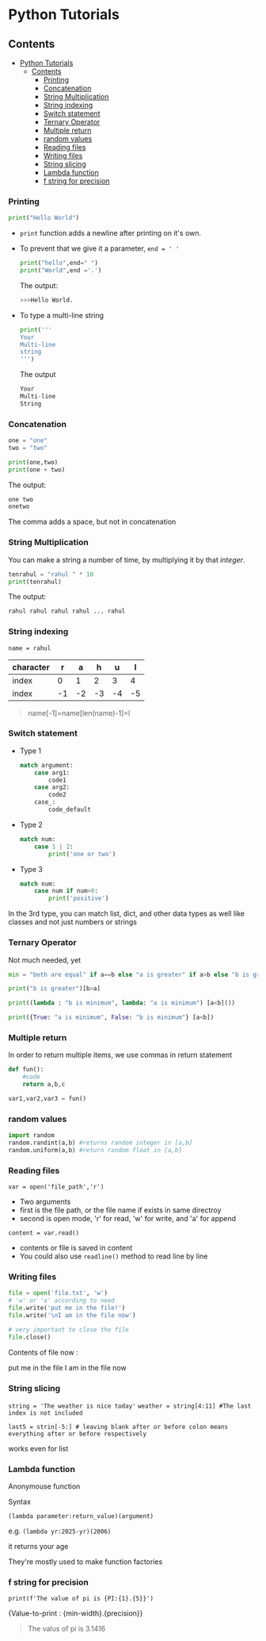 # Python Tutorials

## Contents

- [Python Tutorials](#python-tutorials)
  - [Contents](#contents)
    - [Printing](#printing)
    - [Concatenation](#concatenation)
    - [String Multiplication](#string-multiplication)
    - [String indexing](#string-indexing)
    - [Switch statement](#switch-statement)
    - [Ternary Operator](#ternary-operator)
    - [Multiple return](#multiple-return)
    - [random values](#random-values)
    - [Reading files](#reading-files)
    - [Writing files](#writing-files)
    - [String slicing](#string-slicing)
    - [Lambda function](#lambda-function)
    - [f string for precision](#f-string-for-precision)

### Printing

``` python
print("Hello World")
```

- `print` function adds a newline after printing on it's own.
- To prevent that we give it a parameter, `end = ' '`

    ```python
    print("hello",end=" ")
    print("World",end ='.')
    ```

    The output:

    ```python
    >>>Hello World.
    ```

- To type a multi-line string

    ```python
    print(''' 
    Your 
    Multi-line
    string
    ''')
    ```

    The output

    ```python
    Your 
    Multi-line
    String
    ```

### Concatenation

```python
one = "one"
two = "two"

print(one,two)
print(one + two)
```

The output:

```python
one two
onetwo
```

The comma adds a space, but not in concatenation

### String Multiplication

You can make a string a number of time, by multiplying it by that *integer*.

```python
tenrahul = "rahul " * 10
print(tenrahul)
```

The output:

```python
rahul rahul rahul rahul ... rahul
```

### String indexing

`name = rahul`

|character|r|a|h|u|l|
|-----|---|---|---|---|---|
|index|0|1|2|3|4|
|index|-1|-2|-3|-4|-5|

>name[-1]=name[len(name)-1]=l

### Switch statement

- Type 1

    ```python
    match argument:
        case arg1:
            code1
        case arg2:
            code2
        case_:
            code_default
    ```

- Type 2

    ```python
    match num:
        case 1 | 2:
            print('one or two')
    ```

- Type 3

    ```python
    match num:
        case num if num>0:
            print('positive')
    ```

In the 3rd type, you can match list, dict, and other data types as well like classes and not just numbers or strings

### Ternary Operator

Not much needed, yet

```python
min = "both are equal" if a==b else "a is greater" if a>b else "b is greater"

print("b is greater")[b>a]

print((lambda : "b is minimum", lambda: "a is minimum") [a<b]())

print({True: "a is minimum", False: "b is minimum"} [a<b])
```

### Multiple return

In order to return multiple items, we use commas in return statement

```python
def fun():
    #code
    return a,b,c

var1,var2,var3 = fun()
```

### random values

```python
import random
random.randint(a,b) #returns random integer in [a,b]
random.uniform(a,b) #return random float in [a,b]
```

### Reading files

`var = open('file_path','r')`

- Two arguments
- first is the file path, or the file name if exists in same directroy
- second is open mode, 'r' for read, 'w' for write, and 'a' for append
  
`content = var.read()`

- contents or file is saved in content
- You could also use `readline()` method to read line by line

### Writing files

```python
file = open('file.txt', 'w')
# 'w' or 'a' according to need
file.write('put me in the file!')
file.write('\nI am in the file now')

# very important to close the file
file.close()
```

Contents of file now :

put me in the file
I am in the file now

### String slicing

`string = 'The weather is nice today'`
`weather = string[4:11] #The last index is not included`

`last5 = strin[-5:] # leaving blank after or before colon means everything after or before respectively`

works even for list

### Lambda function

Anonymouse function

Syntax

`(lambda parameter:return_value)(argument)`

e.g. `(lambda yr:2025-yr)(2006)`

it returns your age

They're mostly used to make function factories

### f string for precision

`print(f'The value of pi is {PI:{1}.{5}}')`

{Value-to-print : {min-width}.{precision}}

>The valus of pi is 3.1416

<!--More will be added soon-->
